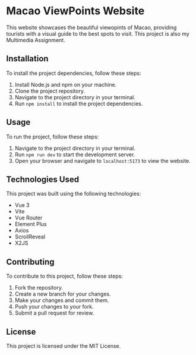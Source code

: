 # Macao ViewPoints Website

This website showcases the beautiful viewopints of Macao, providing tourists with a visual guide to the best spots to visit. This project is also my Multimedia Assignment.

## Installation

To install the project dependencies, follow these steps:

1. Install Node.js and npm on your machine.
2. Clone the project repository.
3. Navigate to the project directory in your terminal.
4. Run `npm install` to install the project dependencies.

## Usage

To run the project, follow these steps:

1. Navigate to the project directory in your terminal.
2. Run `npm run dev` to start the development server.
3. Open your browser and navigate to `localhost:5173` to view the website.

## Technologies Used

This project was built using the following technologies:

- Vue 3
- Vite
- Vue Router
- Element Plus
- Axios
- ScrollReveal
- X2JS

## Contributing

To contribute to this project, follow these steps:

1. Fork the repository.
2. Create a new branch for your changes.
3. Make your changes and commit them.
4. Push your changes to your fork.
5. Submit a pull request for review.

## License

This project is licensed under the MIT License.